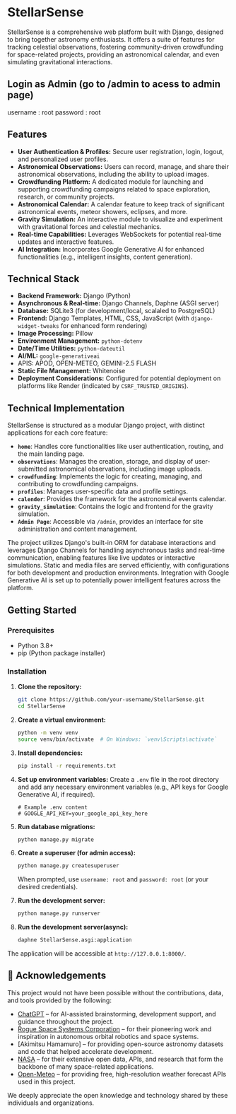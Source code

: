 # StellarSense

StellarSense is a comprehensive web platform built with Django, designed to bring together astronomy enthusiasts. It offers a suite of features for tracking celestial observations, fostering community-driven crowdfunding for space-related projects, providing an astronomical calendar, and even simulating gravitational interactions.

## Login as Admin (go to /admin to acess to admin page)

username : root 
password : root

## Features

*   **User Authentication & Profiles:** Secure user registration, login, logout, and personalized user profiles.
*   **Astronomical Observations:** Users can record, manage, and share their astronomical observations, including the ability to upload images.
*   **Crowdfunding Platform:** A dedicated module for launching and supporting crowdfunding campaigns related to space exploration, research, or community projects.
*   **Astronomical Calendar:** A calendar feature to keep track of significant astronomical events, meteor showers, eclipses, and more.
*   **Gravity Simulation:** An interactive module to visualize and experiment with gravitational forces and celestial mechanics.
*   **Real-time Capabilities:** Leverages WebSockets for potential real-time updates and interactive features.
*   **AI Integration:** Incorporates Google Generative AI for enhanced functionalities (e.g., intelligent insights, content generation).

## Technical Stack

*   **Backend Framework:** Django (Python)
*   **Asynchronous & Real-time:** Django Channels, Daphne (ASGI server)
*   **Database:** SQLite3 (for development/local, scalaled to PostgreSQL)
*   **Frontend:** Django Templates, HTML, CSS, JavaScript (with `django-widget-tweaks` for enhanced form rendering)
*   **Image Processing:** Pillow
*   **Environment Management:** `python-dotenv`
*   **Date/Time Utilities:** `python-dateutil`
*   **AI/ML:** `google-generativeai`
*   APIS: APOD, OPEN-METEO, GEMINI-2.5 FLASH
*   **Static File Management:** Whitenoise
*   **Deployment Considerations:** Configured for potential deployment on platforms like Render (indicated by `CSRF_TRUSTED_ORIGINS`).

## Technical Implementation

StellarSense is structured as a modular Django project, with distinct applications for each core feature:

*   **`home`**: Handles core functionalities like user authentication, routing, and the main landing page.
*   **`observations`**: Manages the creation, storage, and display of user-submitted astronomical observations, including image uploads.
*   **`crowdfunding`**: Implements the logic for creating, managing, and contributing to crowdfunding campaigns.
*   **`profiles`**: Manages user-specific data and profile settings.
*   **`calender`**: Provides the framework for the astronomical events calendar.
*   **`gravity_simulation`**: Contains the logic and frontend for the gravity simulation.
*   **`Admin Page`**: Accessible via `/admin`, provides an interface for site administration and content management.

The project utilizes Django's built-in ORM for database interactions and leverages Django Channels for handling asynchronous tasks and real-time communication, enabling features like live updates or interactive simulations. Static and media files are served efficiently, with configurations for both development and production environments. Integration with Google Generative AI is set up to potentially power intelligent features across the platform.

## Getting Started

### Prerequisites

*   Python 3.8+
*   pip (Python package installer)

### Installation

1.  **Clone the repository:**
    ```bash
    git clone https://github.com/your-username/StellarSense.git
    cd StellarSense
    ```
2.  **Create a virtual environment:**
    ```bash
    python -m venv venv
    source venv/bin/activate  # On Windows: `venv\Scripts\activate`
    ```
3.  **Install dependencies:**
    ```bash
    pip install -r requirements.txt
    ```
4.  **Set up environment variables:**
    Create a `.env` file in the root directory and add any necessary environment variables (e.g., API keys for Google Generative AI, if required).
    ```
    # Example .env content
    # GOOGLE_API_KEY=your_google_api_key_here
    ```
5.  **Run database migrations:**
    ```bash
    python manage.py migrate
    ```
6.  **Create a superuser (for admin access):**
    ```bash
    python manage.py createsuperuser
    ```
    When prompted, use `username: root` and `password: root` (or your desired credentials).

7.  **Run the development server:**
    ```bash
    python manage.py runserver
    ```
8.  **Run the development server(async):**
    ```bash
    daphne StellarSense.asgi:application
    ```

The application will be accessible at `http://127.0.0.1:8000/`.

## 🙏 Acknowledgements

This project would not have been possible without the contributions, data, and tools provided by the following:

- [ChatGPT](https://openai.com/chatgpt) – for AI-assisted brainstorming, development support, and guidance throughout the project.
- [Rogue Space Systems Corporation](https://rogue.space/) – for their pioneering work and inspiration in autonomous orbital robotics and space systems.
- [Akimitsu Hamamuro] – for providing open-source astronomy datasets and code that helped accelerate development.
- [NASA](https://www.nasa.gov/) – for their extensive open data, APIs, and research that form the backbone of many space-related applications.
- [Open-Meteo](https://open-meteo.com/) – for providing free, high-resolution weather forecast APIs used in this project.

We deeply appreciate the open knowledge and technology shared by these individuals and organizations.

